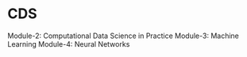 # CDS
Module-2: Computational Data Science in Practice
Module-3: Machine Learning
Module-4: Neural Networks
